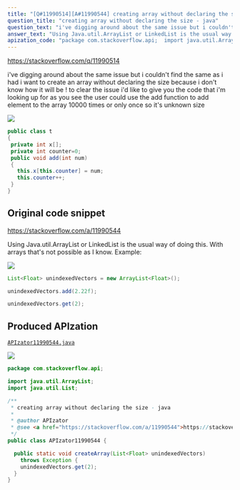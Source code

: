 ```yaml
---
title: "[Q#11990514][A#11990544] creating array without declaring the size - java"
question_title: "creating array without declaring the size - java"
question_text: "i've digging around about the same issue but i couldn't find the same as i had i want to create an array without declaring the size because i don't know how it will be ! to clear the issue i'd like to give you the code that i'm looking up for as you see the user could use the add function to add element to the array 10000 times or only once so it's unknown size"
answer_text: "Using Java.util.ArrayList or LinkedList is the usual way of doing this. With arrays that's not possible as I know. Example:"
apization_code: "package com.stackoverflow.api;  import java.util.ArrayList; import java.util.List;  /**  * creating array without declaring the size - java  *  * @author APIzator  * @see <a href=\"https://stackoverflow.com/a/11990544\">https://stackoverflow.com/a/11990544</a>  */ public class APIzator11990544 {    public static void createArray(List<Float> unindexedVectors)     throws Exception {     unindexedVectors.get(2);   } }"
---
```


https://stackoverflow.com/q/11990514

i&#x27;ve digging around about the same issue but i couldn&#x27;t find the same as i had
i want to create an array without declaring the size because i don&#x27;t know how it will be !
to clear the issue i&#x27;d like to give you the code that i&#x27;m looking up for
as you see the user could use the add function to add element to the array 10000 times or only once so it&#x27;s unknown size


<div class="code-logo"><img src="/stackoverflow.png" /></div>

```java
public class t
{
 private int x[];
 private int counter=0;
 public void add(int num)
 {
   this.x[this.counter] = num;
   this.counter++;
 }
}
```


## Original code snippet

https://stackoverflow.com/a/11990544

Using Java.util.ArrayList or LinkedList is the usual way of doing this. With arrays that&#x27;s not possible as I know.
Example:

<div class="code-logo"><img src="/stackoverflow.png" /></div>

```java
List<Float> unindexedVectors = new ArrayList<Float>();

unindexedVectors.add(2.22f);

unindexedVectors.get(2);
```

## Produced APIzation

[`APIzator11990544.java`](https://github.com/pasqualesalza/apization-temp/raw/main/data/search/APIzator11990544.java)

<div class="code-logo"><img src="/apizator.png" /></div>

```java
package com.stackoverflow.api;

import java.util.ArrayList;
import java.util.List;

/**
 * creating array without declaring the size - java
 *
 * @author APIzator
 * @see <a href="https://stackoverflow.com/a/11990544">https://stackoverflow.com/a/11990544</a>
 */
public class APIzator11990544 {

  public static void createArray(List<Float> unindexedVectors)
    throws Exception {
    unindexedVectors.get(2);
  }
}

```